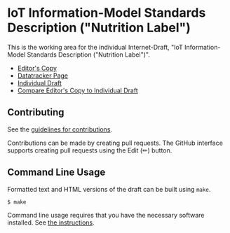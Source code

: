 # IoT Information-Model Standards Description ("Nutrition Label")

This is the working area for the individual Internet-Draft, "IoT Information-Model Standards Description ("Nutrition Label")".

* [Editor's Copy](https://t2trg.github.io/semantic-landscape/#go.draft-milenkovic-t2trg-iot-standards-description.html)
* [Datatracker Page](https://datatracker.ietf.org/doc/draft-milenkovic-t2trg-iot-standards-description)
* [Individual Draft](https://datatracker.ietf.org/doc/html/draft-milenkovic-t2trg-iot-standards-description)
* [Compare Editor's Copy to Individual Draft](https://t2trg.github.io/semantic-landscape/#go.draft-milenkovic-t2trg-iot-standards-description.diff)


## Contributing

See the
[guidelines for contributions](https://github.com/t2trg/semantic-landscape/blob/master/CONTRIBUTING.md).

Contributions can be made by creating pull requests.
The GitHub interface supports creating pull requests using the Edit (✏) button.


## Command Line Usage

Formatted text and HTML versions of the draft can be built using `make`.

```sh
$ make
```

Command line usage requires that you have the necessary software installed.  See
[the instructions](https://github.com/martinthomson/i-d-template/blob/main/doc/SETUP.md).

